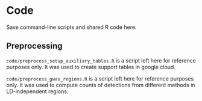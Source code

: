 # Code

Save command-line scripts and shared R code here.

## Preprocessing

`code/preprocess_setup_auxiliary_tables.R` is a script left here for reference purposes only. It was used to create support tables in google cloud.

`code/preprocess_gwas_regions.R` is a script left here for reference purposes only. It was used to compute counts of detections from different methods in LD-independent regions.
